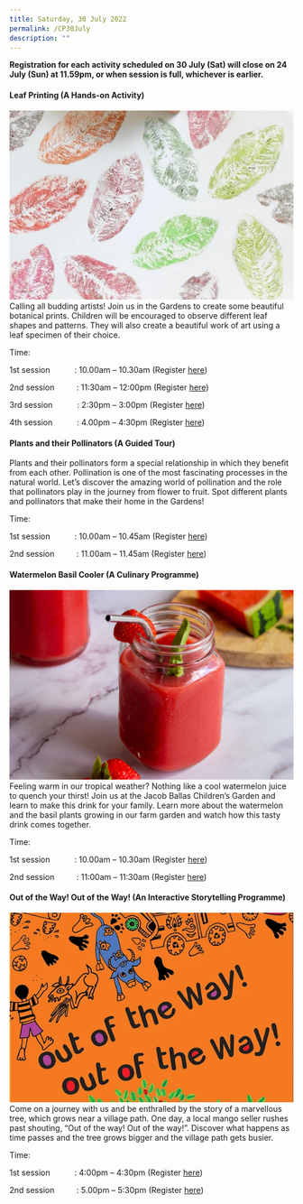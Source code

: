 ```yaml
---
title: Saturday, 30 July 2022
permalink: /CP30July
description: ""
---
```

**Registration for each activity scheduled on 30 July (Sat) will close on 24 July (Sun) at 11.59pm, or when session is full, whichever is earlier.**

#### **Leaf Printing (A Hands-on Activity)**
![](/images/Children's%20Acitivities%202/30Jul_6Jul_9Aug_leafprinting.jpg)
Calling all budding artists! Join us in the Gardens to create some beautiful botanical prints. Children will be encouraged to observe different leaf shapes and patterns. They will also create a beautiful work of art using a leaf specimen of their choice.

Time:     

1st session           : 10.00am – 10.30am (Register [here](https://www.nparks.gov.sg/activities/events-and-workshops/2022/7/leaf-printing_30-jul-10am-session-1))

2nd session          : 11:30am – 12:00pm (Register [here](https://www.nparks.gov.sg/activities/events-and-workshops/2022/7/leaf-printing_30-jul-1130am-session-2))

3rd session           : 2:30pm – 3:00pm (Register [here](https://www.nparks.gov.sg/activities/events-and-workshops/2022/7/leaf-printing_30-jul-230pm-session-3))

4th session           : 4.00pm – 4:30pm (Register [here](https://www.nparks.gov.sg/activities/events-and-workshops/2022/7/leaf-printing_30-jul-4pm-session-4))

#### **Plants and their Pollinators (A Guided Tour)**

Plants and their pollinators form a special relationship in which they benefit from each other. Pollination is one of the most fascinating processes in the natural world. Let’s discover the amazing world of pollination and the role that pollinators play in the journey from flower to fruit. Spot different plants and pollinators that make their home in the Gardens!

Time:     

1st session           : 10.00am – 10.45am (Register [here](https://www.nparks.gov.sg/activities/events-and-workshops/2022/7/plants-and-their-pollinators_30-jul-10am-session-1))

2nd session          : 11.00am – 11.45am (Register [here](https://www.nparks.gov.sg/activities/events-and-workshops/2022/7/plants-and-their-pollinators_30-jul-11am-session-2))

#### **Watermelon Basil Cooler (A Culinary Programme)**
![](/images/Children's%20Acitivities%202/30Jul_watermelon_basil_cooler.jpg)
Feeling warm in our tropical weather? Nothing like a cool watermelon juice to quench your thirst! Join us at the Jacob Ballas Children’s Garden and learn to make this drink for your family. Learn more about the watermelon and the basil plants growing in our farm garden and watch how this tasty drink comes together.

Time:     

1st session           : 10.00am – 10.30am (Register [here](https://www.nparks.gov.sg/activities/events-and-workshops/2022/7/watermelon-basil-cooler_30-jul-10am-session-1))

2nd session          : 11:00am – 11:30am (Register [here](https://www.nparks.gov.sg/activities/events-and-workshops/2022/7/watermelon-basil-cooler_30-jul-11am-session-2))

#### **Out of the Way! Out of the Way! (An Interactive Storytelling Programme)**
![](/images/Children's%20Acitivities%202/30Jul_Outoftheway.png)
Come on a journey with us and be enthralled by the story of a marvellous tree, which grows near a village path. One day, a local mango seller rushes past shouting, “Out of the way! Out of the way!”. Discover what happens as time passes and the tree grows bigger and the village path gets busier.

Time:     

1st session           : 4:00pm – 4:30pm (Register [here](https://www.nparks.gov.sg/activities/events-and-workshops/2022/7/out-of-the-way!-out-of-the-way!-_30-jul-4pm-session-1))

2nd session          : 5.00pm – 5:30pm (Register [here](https://www.nparks.gov.sg/activities/events-and-workshops/2022/7/out-of-the-way!-out-of-the-way!-_30-jul-5pm-session-2))